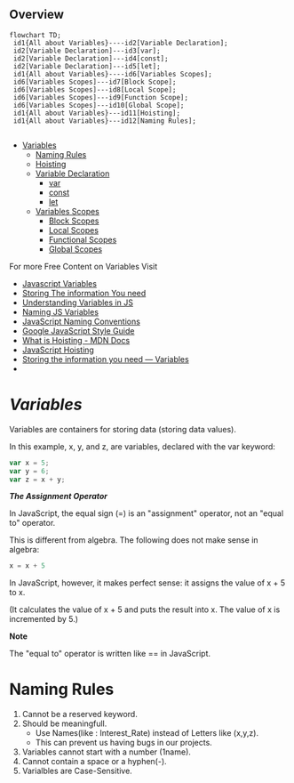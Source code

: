 
## Overview

```mermaid
flowchart TD;
 id1{All about Variables}----id2[Variable Declaration];
 id2[Variable Declaration]---id3[var];
 id2[Variable Declaration]---id4[const];
 id2[Variable Declaration]---id5[let];
 id1{All about Variables}----id6[Variables Scopes];
 id6[Variables Scopes]---id7[Block Scope];
 id6[Variables Scopes]---id8[Local Scope];
 id6[Variables Scopes]---id9[Function Scope];
 id6[Variables Scopes]---id10[Global Scope];
 id1{All about Variables}---id11[Hoisting];
 id1{All about Variables}---id12[Naming Rules];
 
```
- [Variables](#variables)
  - [Naming Rules](#naming-rules)
  - [Hoisting]()
  - [Variable Declaration]()
    - [var]()
    - [const]()
    - [let]()
  - [Variables Scopes]()
    - [Block Scopes]()
    - [Local Scopes]()
    - [Functional Scopes]()
    - [Global Scopes]()


For more Free Content on Variables Visit
- [Javascript Variables](https://javascript.info/variables)
- [Storing The information You need](https://developer.mozilla.org/en-US/docs/Learn/JavaScript/First_steps/Variables)
- [Understanding Variables in JS](https://www.informit.com/articles/article.aspx?p=131025&seqNum=3)
- [Naming JS Variables](https://www.dummies.com/article/technology/programming-web-design/javascript/naming-javascript-variables-142522/)
- [JavaScript Naming Conventions](https://www.robinwieruch.de/javascript-naming-conventions/)
- [Google JavaScript Style Guide](https://google.github.io/styleguide/jsguide.html)
- [What is Hoisting - MDN Docs](https://developer.mozilla.org/en-US/docs/Glossary/Hoisting)
- [JavaScript Hoisting](https://www.geeksforgeeks.org/javascript-hoisting/)
- [Storing the information you need — Variables](https://developer.mozilla.org/en-US/docs/Learn/JavaScript/First_steps/Variables)
- []()

      
# ***Variables***

Variables are containers for storing data (storing data values).

In this example, x, y, and z, are variables, declared with the var keyword:
```js
var x = 5;
var y = 6;
var z = x + y;
```
***The Assignment Operator***

In JavaScript, the equal sign (=) is an "assignment" operator, not an "equal to" operator.

This is different from algebra. The following does not make sense in algebra:
```js
x = x + 5
```
In JavaScript, however, it makes perfect sense: it assigns the value of x + 5 to x.

(It calculates the value of x + 5 and puts the result into x. The value of x is incremented by 5.)


**Note**

The "equal to" operator is written like == in JavaScript.




# Naming Rules

 1. Cannot be a reserved keyword.
 2. Should be meaningfull. 
      - Use Names(like : Interest_Rate) instead of Letters like (x,y,z).
      - This can prevent us having bugs in our projects.
 3. Variables cannot start with a number (1name).
 4. Cannot contain a space or a hyphen(-).
 5. Varialbles are Case-Sensitive.

